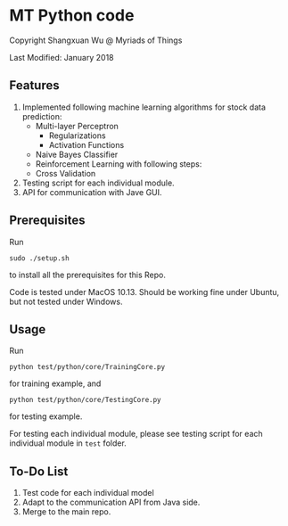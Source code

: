 # MT Python code 
Copyright Shangxuan Wu @ Myriads of Things

Last Modified: January 2018


## Features
1. Implemented following machine learning algorithms for stock data prediction:
    - Multi-layer Perceptron
        - Regularizations
        - Activation Functions
    - Naive Bayes Classifier
    - Reinforcement Learning
    with following steps:
    - Cross Validation
2. Testing script for each individual module.
3. API for communication with Jave GUI.

## Prerequisites
Run
```
sudo ./setup.sh
```
to install all the prerequisites for this Repo.


Code is tested under MacOS 10.13. Should be working fine under Ubuntu, but not tested under Windows.

## Usage
Run 
```
python test/python/core/TrainingCore.py
```
for training example, and
```
python test/python/core/TestingCore.py
```
for testing example.


For testing each individual module, please see testing script for each individual module in `test` folder.


## To-Do List
1. Test code for each individual model
2. Adapt to the communication API from Java side.
3. Merge to the main repo.